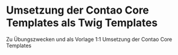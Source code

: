 # Umsetzung der Contao Core Templates als Twig Templates
Zu Übungszwecken und als Vorlage 1:1 Umsetzung der Contao Core Templates

